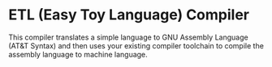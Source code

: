 # ETL (Easy Toy Language) Compiler

This compiler translates a simple language to GNU Assembly Language (AT&T Syntax) and then uses your existing compiler toolchain
to compile the assembly language to machine language.

